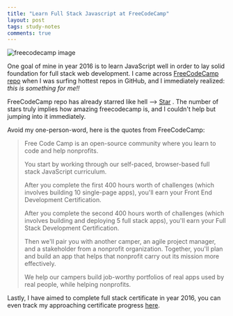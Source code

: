 ```yaml
---
title: "Learn Full Stack Javascript at FreeCodeCamp"
layout: post
tags: study-notes
comments: true
---
```



![freecodecamp image](//i.imgur.com/oX9vfkU.png "Free Code Camp")

One goal of mine in year 2016 is to learn JavaScript well in order to lay solid foundation for full stack web development. I came across [FreeCodeCamp repo](https://github.com/FreeCodeCamp/FreeCodeCamp) when I was surfing hottest repos in GitHub, and I immediately realized: *this is something for me!!*

FreeCodeCamp repo has already starred like hell -->    <a class="github-button" href="https://github.com/FreeCodeCamp/FreeCodeCamp" data-icon="octicon-star" data-style="mega" data-count-href="/FreeCodeCamp/FreeCodeCamp/stargazers" data-count-api="/repos/FreeCodeCamp/FreeCodeCamp#stargazers_count" data-count-aria-label="# stargazers on GitHub" aria-label="Star FreeCodeCamp/FreeCodeCamp on GitHub">Star</a>
. The number of stars truly implies how amazing freecodecamp is, and I couldn't help but jumping into it immediately.



Avoid my one-person-word, here is the quotes from FreeCodeCamp:

>Free Code Camp is an open-source community where you learn to code and help nonprofits.
>
>You start by working through our self-paced, browser-based full stack JavaScript curriculum.
>
>After you complete the first 400 hours worth of challenges (which involves building 10 single-page apps), you'll earn your Front End Development Certification.
>
>After you complete the second 400 hours worth of challenges (which involves building and deploying 5 full stack apps), you'll earn your Full Stack Development Certification.
>
>Then we'll pair you with another camper, an agile project manager, and a stakeholder from a nonprofit organization. Together, you'll plan and build an app that helps that nonprofit carry out its mission more effectively.
>
>We help our campers build job-worthy portfolios of real apps used by real people, while helping nonprofits.

Lastly, I have aimed to complete full stack certificate in year 2016, you can even track my approaching certificate progress [here](http://www.freecodecamp.com/fcc7aab8b44).

<script async defer id="github-bjs" src="//buttons.github.io/buttons.js"></script>
